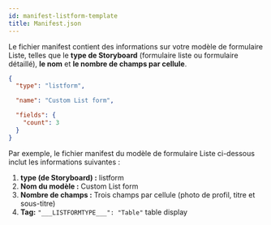 ```yaml
---
id: manifest-listform-template
title: Manifest.json
---
```


Le fichier manifest contient des informations sur votre modèle de formulaire Liste, telles que le **type de Storyboard** (formulaire liste ou formulaire détaillé), **le nom** et **le nombre de champs par cellule**.

```json
{
  "type": "listform",

  "name": "Custom List form",

  "fields": {
    "count": 3
  }
}

```

Par exemple, le fichier manifest du modèle de formulaire Liste ci-dessous inclut les informations suivantes :

1. **type (de Storyboard) :** listform
2. **Nom du modèle :** Custom List form
3. **Nombre de champs :** Trois champs par cellule (photo de profil, titre et sous-titre)
4. **Tag:** `"___LISTFORMTYPE___": "Table"` table display
